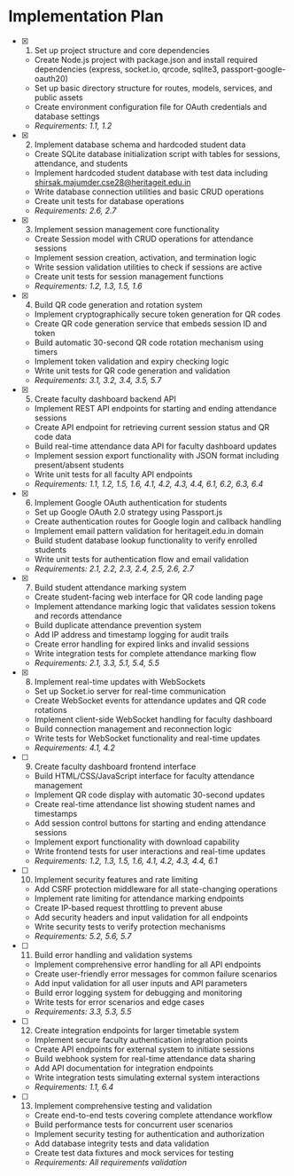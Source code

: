 # Implementation Plan

- [x] 1. Set up project structure and core dependencies
  - Create Node.js project with package.json and install required dependencies (express, socket.io, qrcode, sqlite3, passport-google-oauth20)
  - Set up basic directory structure for routes, models, services, and public assets
  - Create environment configuration file for OAuth credentials and database settings
  - _Requirements: 1.1, 1.2_

- [x] 2. Implement database schema and hardcoded student data
  - Create SQLite database initialization script with tables for sessions, attendance, and students
  - Implement hardcoded student database with test data including shirsak.majumder.cse28@heritageit.edu.in
  - Write database connection utilities and basic CRUD operations
  - Create unit tests for database operations
  - _Requirements: 2.6, 2.7_

- [x] 3. Implement session management core functionality
  - Create Session model with CRUD operations for attendance sessions
  - Implement session creation, activation, and termination logic
  - Write session validation utilities to check if sessions are active
  - Create unit tests for session management functions
  - _Requirements: 1.2, 1.3, 1.5, 1.6_

- [x] 4. Build QR code generation and rotation system
  - Implement cryptographically secure token generation for QR codes
  - Create QR code generation service that embeds session ID and token
  - Build automatic 30-second QR code rotation mechanism using timers
  - Implement token validation and expiry checking logic
  - Write unit tests for QR code generation and validation
  - _Requirements: 3.1, 3.2, 3.4, 3.5, 5.7_

- [x] 5. Create faculty dashboard backend API
  - Implement REST API endpoints for starting and ending attendance sessions
  - Create API endpoint for retrieving current session status and QR code data
  - Build real-time attendance data API for faculty dashboard updates
  - Implement session export functionality with JSON format including present/absent students
  - Write unit tests for all faculty API endpoints
  - _Requirements: 1.1, 1.2, 1.5, 1.6, 4.1, 4.2, 4.3, 4.4, 6.1, 6.2, 6.3, 6.4_

- [x] 6. Implement Google OAuth authentication for students
  - Set up Google OAuth 2.0 strategy using Passport.js
  - Create authentication routes for Google login and callback handling
  - Implement email pattern validation for heritageit.edu.in domain
  - Build student database lookup functionality to verify enrolled students
  - Write unit tests for authentication flow and email validation
  - _Requirements: 2.1, 2.2, 2.3, 2.4, 2.5, 2.6, 2.7_

- [x] 7. Build student attendance marking system
  - Create student-facing web interface for QR code landing page
  - Implement attendance marking logic that validates session tokens and records attendance
  - Build duplicate attendance prevention system
  - Add IP address and timestamp logging for audit trails
  - Create error handling for expired links and invalid sessions
  - Write integration tests for complete attendance marking flow
  - _Requirements: 2.1, 3.3, 5.1, 5.4, 5.5_

- [x] 8. Implement real-time updates with WebSockets
  - Set up Socket.io server for real-time communication
  - Create WebSocket events for attendance updates and QR code rotations
  - Implement client-side WebSocket handling for faculty dashboard
  - Build connection management and reconnection logic
  - Write tests for WebSocket functionality and real-time updates
  - _Requirements: 4.1, 4.2_

- [ ] 9. Create faculty dashboard frontend interface
  - Build HTML/CSS/JavaScript interface for faculty attendance management
  - Implement QR code display with automatic 30-second updates
  - Create real-time attendance list showing student names and timestamps
  - Add session control buttons for starting and ending attendance sessions
  - Implement export functionality with download capability
  - Write frontend tests for user interactions and real-time updates
  - _Requirements: 1.2, 1.3, 1.5, 1.6, 4.1, 4.2, 4.3, 4.4, 6.1_

- [ ] 10. Implement security features and rate limiting
  - Add CSRF protection middleware for all state-changing operations
  - Implement rate limiting for attendance marking endpoints
  - Create IP-based request throttling to prevent abuse
  - Add security headers and input validation for all endpoints
  - Write security tests to verify protection mechanisms
  - _Requirements: 5.2, 5.6, 5.7_

- [ ] 11. Build error handling and validation systems
  - Implement comprehensive error handling for all API endpoints
  - Create user-friendly error messages for common failure scenarios
  - Add input validation for all user inputs and API parameters
  - Build error logging system for debugging and monitoring
  - Write tests for error scenarios and edge cases
  - _Requirements: 3.3, 5.3, 5.5_

- [ ] 12. Create integration endpoints for larger timetable system
  - Implement secure faculty authentication integration points
  - Create API endpoints for external system to initiate sessions
  - Build webhook system for real-time attendance data sharing
  - Add API documentation for integration endpoints
  - Write integration tests simulating external system interactions
  - _Requirements: 1.1, 6.4_

- [ ] 13. Implement comprehensive testing and validation
  - Create end-to-end tests covering complete attendance workflow
  - Build performance tests for concurrent user scenarios
  - Implement security testing for authentication and authorization
  - Add database integrity tests and data validation
  - Create test data fixtures and mock services for testing
  - _Requirements: All requirements validation_